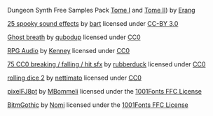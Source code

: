 Dungeon Synth Free Samples Pack [Tome I](https://erang.bandcamp.com/album/dungeon-synth-free-samples-pack) and [Tome II](https://erang.bandcamp.com/album/dungeon-synth-free-samples-pack-tome-ii))
by [Erang](https://erang.bandcamp.com)

[25 spooky sound effects](https://opengameart.org/content/25-spooky-sound-effects)
by [bart](https://opengameart.org/users/bart)
licensed under [CC-BY 3.0](http://creativecommons.org/licenses/by/3.0/)

[Ghost breath](https://opengameart.org/content/ghost-breath)
by [qubodup](https://opengameart.org/users/qubodup)
licensed under [CC0](http://creativecommons.org/publicdomain/zero/1.0/)

[RPG Audio](https://kenney.nl/assets/rpg-audio)
by [Kenney](https://kenney.nl/)
licensed under [CC0](https://creativecommons.org/publicdomain/zero/1.0/)

[75 CC0 breaking / falling / hit sfx](https://opengameart.org/content/75-cc0-breaking-falling-hit-sfx)
by [rubberduck](https://opengameart.org/users/rubberduck)
licensed under [CC0](http://creativecommons.org/publicdomain/zero/1.0/)

[rolling dice 2](https://freesound.org/people/nettimato/sounds/353974/)
by [nettimato](https://freesound.org/people/nettimato/)
licensed under [CC0](http://creativecommons.org/publicdomain/zero/1.0/)

[pixelFJ8pt](https://www.1001fonts.com/pixelfj8pt1-font.html)
by [MBommeli](https://www.1001fonts.com/users/flashjunior/)
licensed under the [1001Fonts FFC License](https://www.1001fonts.com/licenses/ffc.html)

[BitmGothic](https://www.1001fonts.com/bitmgothic-font.html)
by [Nomi](http://www.thenomi.org)
licensed under the [1001Fonts FFC License](https://www.1001fonts.com/licenses/ffc.html)
